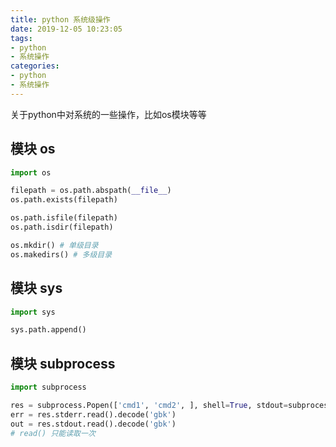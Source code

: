 ```yaml
---
title: python 系统级操作
date: 2019-12-05 10:23:05
tags: 
- python
- 系统操作
categories:
- python
- 系统操作
---
```


关于python中对系统的一些操作，比如os模块等等

<!--more-->

## 模块 os

```python
import os

filepath = os.path.abspath(__file__)
os.path.exists(filepath)

os.path.isfile(filepath)
os.path.isdir(filepath)

os.mkdir() # 单级目录
os.makedirs() # 多级目录

```

## 模块 sys

```python
import sys

sys.path.append()

```

## 模块 subprocess

```python
import subprocess

res = subprocess.Popen(['cmd1', 'cmd2', ], shell=True, stdout=subprocess.PIPE, stderr=subprocess.PIPE)
err = res.stderr.read().decode('gbk')
out = res.stdout.read().decode('gbk')
# read() 只能读取一次
```